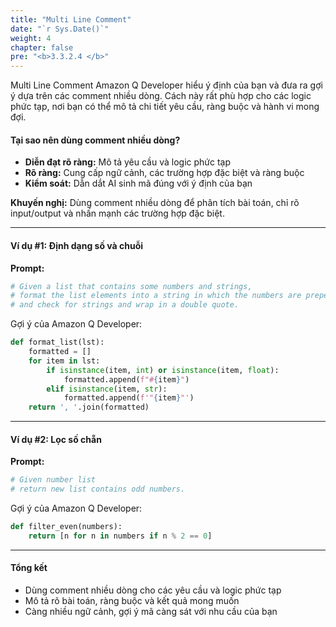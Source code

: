 ```yaml
---
title: "Multi Line Comment"
date: "`r Sys.Date()`"
weight: 4
chapter: false
pre: "<b>3.3.2.4 </b>"
---
```


Multi Line Comment
Amazon Q Developer hiểu ý định của bạn và đưa ra gợi ý dựa trên các comment nhiều dòng. Cách này rất phù hợp cho các logic phức tạp, nơi bạn có thể mô tả chi tiết yêu cầu, ràng buộc và hành vi mong đợi.

#### Tại sao nên dùng comment nhiều dòng?
- **Diễn đạt rõ ràng:** Mô tả yêu cầu và logic phức tạp
- **Rõ ràng:** Cung cấp ngữ cảnh, các trường hợp đặc biệt và ràng buộc
- **Kiểm soát:** Dẫn dắt AI sinh mã đúng với ý định của bạn

**Khuyến nghị:** Dùng comment nhiều dòng để phân tích bài toán, chỉ rõ input/output và nhấn mạnh các trường hợp đặc biệt.

---

#### Ví dụ #1: Định dạng số và chuỗi
**Prompt:**

```python
# Given a list that contains some numbers and strings, 
# format the list elements into a string in which the numbers are prepended with a "#" 
# and check for strings and wrap in a double quote.
```

Gợi ý của Amazon Q Developer:

```python
def format_list(lst):
    formatted = []
    for item in lst:
        if isinstance(item, int) or isinstance(item, float):
            formatted.append(f"#{item}")
        elif isinstance(item, str):
            formatted.append(f'"{item}"')
    return ', '.join(formatted)
```

---

#### Ví dụ #2: Lọc số chẵn
**Prompt:**

```python
# Given number list
# return new list contains odd numbers.
```

Gợi ý của Amazon Q Developer:

```python
def filter_even(numbers):
    return [n for n in numbers if n % 2 == 0]
```

---

#### Tổng kết
- Dùng comment nhiều dòng cho các yêu cầu và logic phức tạp
- Mô tả rõ bài toán, ràng buộc và kết quả mong muốn
- Càng nhiều ngữ cảnh, gợi ý mã càng sát với nhu cầu của bạn

